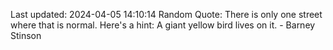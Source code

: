 Last updated: 2024-04-05 14:10:14
Random Quote: There is only one street where that is normal. Here's a hint: A giant yellow bird lives on it. - Barney Stinson